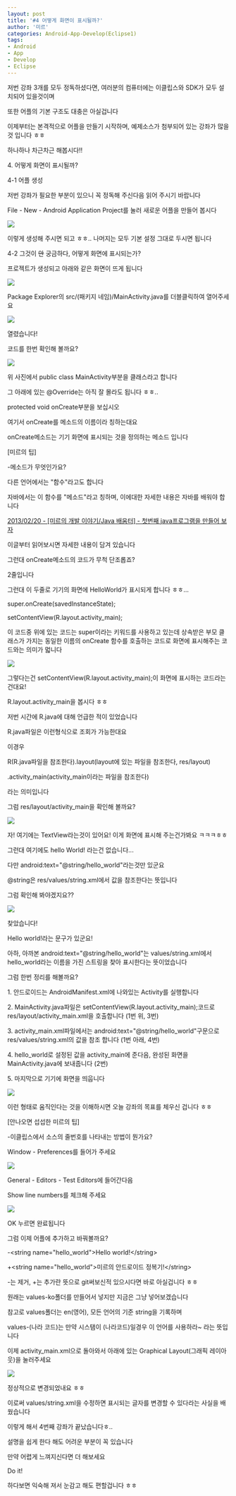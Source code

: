 ```yaml
---
layout: post
title: '#4 어떻게 화면이 표시될까?'
author: '미르'
categories: Android-App-Develop(Eclipse1)
tags:
- Android
- App
- Develop
- Eclipse
---
```



<script> location.href='https://cafe.naver.com/develoid/286273' ; </script>

<p>저번 강좌 3개를 모두 정독하셨다면, 여러분의 컴퓨터에는 이클립스와 SDK가 모두 설치되어 있을것이며</p>
<p>또한 어플의 기본 구조도 대충은 아실겁니다</p>
<p>이제부터는 본격적으로 어플을 만들기 시작하며, 예제소스가 첨부되어 있는 강좌가 많을것 입니다 ㅎㅎ</p>
<p>하나하나 차근차근 해봅시다!!</p>
<p>4.&nbsp;어떻게 화면이 표시될까?</p>
<p>4-1 어플 생성</p>
<p>저번 강좌가 필요한 부분이 있으니 꼭 정독해 주신다음 읽어 주시기 바랍니다</p>
<p>File - New - Android Application Project를 눌러 새로운 어플을 만들어 봅시다</p>
<p><img src="https://dthumb-phinf.pstatic.net/?src=%22http%3A%2F%2Fcfile8.uf.tistory.com%2Fimage%2F2735944251F8D03D2C07DA%22&amp;type=cafe_wa740"></p>
<p>이렇게 생성해 주시면 되고 ㅎㅎ.. 나머지는 모두 기본 설정 그대로 두시면 됩니다</p>
<p>4-2 그것이&nbsp;<strike>안</strike>&nbsp;궁금하다, 어떻게 화면에 표시되는가?</p>
<p>프로젝트가 생성되고 아래와 같은 화면이 뜨게 됩니다</p>
<p><img src="https://dthumb-phinf.pstatic.net/?src=%22http%3A%2F%2Fcfile22.uf.tistory.com%2Fimage%2F267AFF4351F8D06334D701%22&amp;type=cafe_wa740"></p>
<p>Package Explorer의 src/(패키지 네임)/MainActivity.java를 더블클릭하여 열어주세요</p>
<p><img src="https://dthumb-phinf.pstatic.net/?src=%22http%3A%2F%2Fcfile7.uf.tistory.com%2Fimage%2F2302A44351F8D06334CC26%22&amp;type=cafe_wa740"></p>
<p>열렸습니다!</p>
<p>코드를 한번 확인해 볼까요?</p>
<p><img src="https://dthumb-phinf.pstatic.net/?src=%22http%3A%2F%2Fcfile9.uf.tistory.com%2Fimage%2F23239E4351F8D0641722EB%22&amp;type=cafe_wa740"></p>
<p>위 사진에서 public class MainActivity부분을 클래스라고 합니다</p>
<p>그 아래에 있는 @Override는 아직 잘 몰라도 됩니다 ㅎㅎ..</p>
<p>protected void onCreate부분을 보십시오</p>
<p></p>
<p>여기서 onCreate를 메소드의 이름이라 칭하는대요</p>
<p>onCreate메소드는 기기 화면에 표시되는 것을 정의하는 메소드 입니다</p>
<p>[미르의 팁]</p>
<p>-메소드가 무엇인가요?</p>
<p>다른 언어에서는 "함수"라고도 합니다</p>
<p>자바에서는 이 함수를 "메소드"라고 칭하며, 이에대한 자세한 내용은 자바를 배워야 합니다</p>
<p><a href="http://whdghks913.tistory.com/148">2013/02/20 - [미르의 개발 이야기/Java 배움터] - 첫번째 java프로그램을 만들어 보자</a></p>
<p>이글부터 읽어보시면 자세한 내용이 담겨 있습니다</p>
<p>그런대 onCreate메소드의 코드가 무척 단조롭죠?</p>
<p>2줄입니다</p>
<p>그런대 이 두줄로 기기의 화면에 HelloWorld가 표시되게 합니다 ㅎㅎ...</p>
<p>super.onCreate(savedInstanceState);</p>
<p>setContentView(R.layout.activity_main);</p>
<p>이 코드중 위에 있는 코드는 super이라는 키워드를 사용하고 있는데 상속받은 부모 클래스가 가지는 동일한 이름의 onCreate 함수를 호출하는 코드로 화면에 표시해주는 코드와는 의미가 멃니다</p>
<p><img src="https://dthumb-phinf.pstatic.net/?src=%22http%3A%2F%2Fcfile5.uf.tistory.com%2Fimage%2F26731B4551F8D2A114974F%22&amp;type=cafe_wa740"></p>
<p>그렇다는건 setContentView(R.layout.activity_main);이 화면에 표시하는 코드라는 건대요!</p>
<p>R.layout.activity_main을 봅시다 ㅎㅎ</p>
<p>저번 시간에 R.java에 대해 언급한 적이 있었습니다</p>
<p>R.java파일은 이런형식으로 조회가 가능한대요</p>
<p>이경우</p>
<p>R(R.java파일을 참조한다).layout(layout에 있는 파일을 참조한다, res/layout)</p>
<p>.activity_main(activity_main이라는 파일을 참조한다)</p>
<p>라는 의미입니다</p>
<p>그럼 res/layout/activity_main을 확인해 볼까요?</p>
<p><img src="https://dthumb-phinf.pstatic.net/?src=%22http%3A%2F%2Fcfile2.uf.tistory.com%2Fimage%2F2415A44B51F8D38512BEB2%22&amp;type=cafe_wa740"></p>
<p>자! 여기에는 TextView라는것이 있어요! 이게 화면에 표시해 주는건가봐요 ㅋㅋㅋㅎㅎ</p>
<p>그런대 여기에도 hello World! 라는건 없습니다...</p>
<p>다만&nbsp;android:text="@string/hello_world"라는것만 있군요</p>
<p>@string은 res/values/string.xml에서 값을 참조한다는 뜻입니다</p>
<p>그럼 확인해 봐야겠지요??</p>
<p><img src="https://dthumb-phinf.pstatic.net/?src=%22http%3A%2F%2Fcfile21.uf.tistory.com%2Fimage%2F240FC44751F8D43705F717%22&amp;type=cafe_wa740"></p>
<p>찾았습니다!</p>
<p>Hello world!라는 문구가 있군요!</p>
<p>아하, 아까본 android:text="@string/hello_world"는 values/string.xml에서 hello_world라는 이름을 가진 스트링을 찾아 표시한다는 뜻이었습니다</p>
<p>그럼 한번 정리를 해볼까요?</p>
<p></p>
<p>1. 안드로이드는 AndroidManifest.xml에 나와있는 Activity를 실행합니다</p>
<p>2. MainActivity.java파일은&nbsp;setContentView(R.layout.activity_main);코드로 res/layout/activity_main.xml을 호출합니다 (1번 위, 3번)</p>
<p>3. activity_main.xml파일에서는 android:text="@string/hello_world"구문으로 res/values/string.xml의 값을 참조&nbsp;합니다 (1번 아래, 4번)</p>
<p>4. hello_world로 설정된 값을 activity_main에 준다음, 완성된 화면을 MainActivity.java에 보내줍니다 (2번)</p>
<p>5. 마지막으로 기기에 화면을 띄웁니다</p>
<p><img src="https://dthumb-phinf.pstatic.net/?src=%22http%3A%2F%2Fcfile21.uf.tistory.com%2Fimage%2F241D364051F8D68319ED1E%22&amp;type=cafe_wa740"></p>
<p>이런 형태로 움직인다는 것을 이해하시면 오늘 강좌의 목표를 체우신 겁니다 ㅎㅎ</p>
<p>[안나오면 섭섭한 미르의 팁]</p>
<p>-이클립스에서 소스의 줄번호를 나타내는 방법이 뭔가요?</p>
<p>Window - Preferences를 들어가 주세요</p>
<p><img src="https://dthumb-phinf.pstatic.net/?src=%22http%3A%2F%2Fcfile26.uf.tistory.com%2Fimage%2F2675463751F8D9AE1BE8F6%22&amp;type=cafe_wa740"></p>
<p>General - Editors - Test Editors에 들어간다음</p>
<p>Show line numbers를 체크해 주세요</p>
<p><img src="https://dthumb-phinf.pstatic.net/?src=%22http%3A%2F%2Fcfile29.uf.tistory.com%2Fimage%2F222CD73651F8D9120BD22C%22&amp;type=cafe_wa740"></p>
<p>OK 누르면 완료됩니다</p>
<p>그럼 이제 어플에 추가하고 바꿔볼까요?</p>
<p>-&lt;string name="hello_world"&gt;Hello world!&lt;/string&gt;</p>
<p>+&lt;string name="hello_world"&gt;미르의 안드로이드 정복기!&lt;/string&gt;</p>
<p>-는 제거, +는 추가란 뜻으로 git써보신적 있으시다면 바로 아실겁니다 ㅎㅎ</p>
<p>원래는 values-ko폴더를 만들어서 넣지만 지금은 그냥 넣어보겠습니다</p>
<p>참고로 values폴더는 en(영어), 모든 언어의 기준 string을 기록하며</p>
<p>values-(나라 코드)는 만약 시스탬이 (나라코드)일경우 이 언어를 사용하라~ 라는 뜻입니다</p>
<p>이제 activity_main.xml으로 돌아와서 아래에 있는 Graphical Layout(그래픽 레이아웃)을 눌러주세요</p>
<p><img src="https://dthumb-phinf.pstatic.net/?src=%22http%3A%2F%2Fcfile26.uf.tistory.com%2Fimage%2F240ABF3551F8DAA8303A6E%22&amp;type=cafe_wa740"></p>
<p>정상적으로 변경되었내요 ㅎㅎ</p>
<p>이로써 values/string.xml을 수정하면 표시되는 글자를 변경할 수 있다라는 사실을 배웠습니다</p>
<p>이렇게 해서 4번째 강좌가 끝났습니다ㅎ..</p>
<p>설명을 쉽게 한다 해도 어려운 부분이 꼭 있습니다</p>
<p>만약 어렵게 느껴지신다면 더 해보세요</p>
<p>Do it!</p>
<p>하다보면 익숙해 져서 눈감고 해도 편할겁니다 ㅎㅎ</p>

